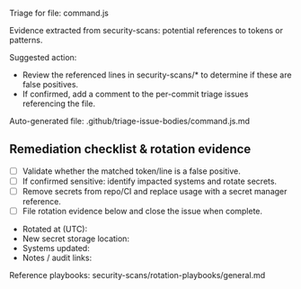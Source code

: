 Triage for file: command.js

Evidence extracted from security-scans: potential references to tokens or patterns.

Suggested action:

- Review the referenced lines in security-scans/* to determine if these are false positives.
- If confirmed, add a comment to the per-commit triage issues referencing the file.

Auto-generated file: .github/triage-issue-bodies/command.js.md

## Remediation checklist & rotation evidence

- [ ] Validate whether the matched token/line is a false positive.
- [ ] If confirmed sensitive: identify impacted systems and rotate secrets.
- [ ] Remove secrets from repo/CI and replace usage with a secret manager reference.
- [ ] File rotation evidence below and close the issue when complete.

- Rotated at (UTC):
- New secret storage location:
- Systems updated:
- Notes / audit links:

Reference playbooks: security-scans/rotation-playbooks/general.md
